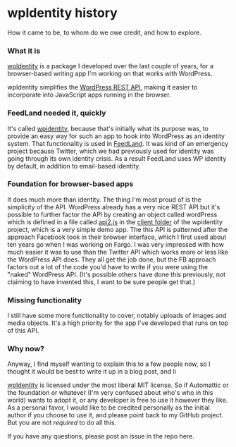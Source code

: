 # wpIdentity history

How it came to be, to whom do we owe credit, and how to explore.

### What it is

<a href="https://github.com/scripting/wpIdentity/">wpIdentity</a> is a package I developed over the last couple of years, for a browser-based writing app I'm working on that works with WordPress. 

wpIdentity simplifies the <a href="https://github.com/Automattic/wp-calypso/tree/trunk/packages/wpcom.js">WordPress REST API</a>, making it easier to incorporate into JavaScript apps running in the browser. 

### FeedLand needed it, quickly

It's called <a href="https://github.com/scripting/wpIdentity">wpidentity</a>, because that's initially what its purpose was, to provide an easy way for such an app to hook into WordPress as an identity system. That functionality is used in <a href="https://feedland.org/">FeedLand</a>. It was kind of an emergency project because Twitter, which we had previously used for identity was going through its own identity crisis. As a result FeedLand uses WP identity by default, in addition to email-based identity.

### Foundation for browser-based apps

It does much more than identity. The thing I'm most proud of is the simplicity of the API. WordPress already has a very nice REST API but it's possible to further factor the API by creating an object called wordPress which is defined in a file called <a href="https://github.com/scripting/wpIdentity/blob/main/client/api2.js">api2.js</a> in the <a href="https://github.com/scripting/wpIdentity/tree/main/client">client folder</a> of the wpidentity project, which is a very simple demo app. The this API is patterned after the approach Facebook took in their browser interface, which I first used about ten years go when I was working on Fargo. I was very impressed with how much easier it was to use than the Twitter API which works more or less like the WordPress API does. They all get the job done, but the FB approach factors out a lot of the code you'd have to write if you were using the "naked" WordPress API. (It's possible others have done this previously, not claiming to have invented this, I want to be sure people get that.)

### Missing functionality

I still have some more functionality to cover, notably uploads of images and media objects. It's a high priority for the app I've developed that runs on top of this API. 

### Why now?

Anyway, I find myself wanting to explain this to a few people now, so I thought it would be best to write it up in a blog post, and li

<a href="https://github.com/scripting/wpIdentity">wpIdentity</a> is licensed under the most liberal MIT license. So if Automattic or the foundation or whatever (I'm very confused about who's who in this world) wants to adopt it, or any developer is free to use it however they like. As a personal favor, I would like to be credited personally as the initial author if you choose to use it, and please point back to my GitHub project. But you are not <i>required</i> to do all this.  

If you have any questions, please post an issue in the repo here. 

